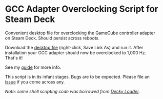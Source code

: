 # GCC Adapter Overclocking Script for Steam Deck
Convenient desktop file for overclocking the GameCube controller adapter on Steam Deck. Should persist across reboots.

Download the [desktop file](https://raw.githubusercontent.com/linuxgamingcentral/gcadapter-oc-kmod-deck/main/gcadapter-oc-kmod.desktop) (right-click, Save Link As) and run it. After installation your GCC adapter should now be overclocked to 1,000 Hz. That's it!

See my [guide](https://linuxgamingcentral.com/posts/overclock-gc-adapter-on-steam-deck/) for more info.

This script is in its infant stages. Bugs are to be expected. Please file an [issue](https://github.com/linuxgamingcentral/gcadapter-oc-kmod-deck/issues/new) if you come across any.

*Note: some shell scripting code was borrowed from [Decky Loader](https://github.com/SteamDeckHomebrew/decky-loader).*
